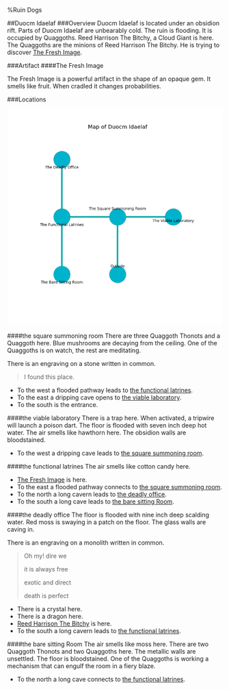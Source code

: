 %Ruin Dogs

##Duocm Idaelaf
###Overview
Duocm Idaelaf is located under an obsidion rift. Parts of Duocm Idaelaf are unbearably cold. The ruin is flooding. It is occupied by Quaggoths. <a name="Reed-Harrison-The-Bitchy"></a>Reed Harrison The Bitchy, a Cloud Giant is here. The Quaggoths are the minions of Reed Harrison The Bitchy. He  is trying to discover [The Fresh Image](#The-Fresh-Image). 



###Artifact
####<a name="The-Fresh-Image"></a>The Fresh Image


The Fresh Image is a powerful artifact in the shape of an opaque gem. It smells like fruit. When cradled it changes probabilities. 





###Locations


![](../v2/images/Duocm-Idaelaf.png)

####<a name="the-square-summoning-room"></a>the square summoning room
There are three Quaggoth Thonots and a Quaggoth here. Blue mushrooms are decaying from the ceiling. One of the Quaggoths is on watch, the rest are meditating. 

There is an engraving on a stone written in common. 

> I found this place.
>


* To the west a flooded pathway leads to [the functional latrines](#the-functional-latrines).
* To the east a dripping cave opens to [the viable laboratory](#the-viable-laboratory).
* To the south is the entrance.


####<a name="the-viable-laboratory"></a>the viable laboratory
There is a trap here. When activated, a tripwire will launch a poison dart. The floor is flooded with seven inch deep hot water. The air smells like hawthorn here. The obsidion walls are bloodstained. 



* To the west a dripping cave leads to [the square summoning room](#the-square-summoning-room).


####<a name="the-functional-latrines"></a>the functional latrines
The air smells like cotton candy here. 



* [The Fresh Image](#The-Fresh-Image) is here.
* To the east a flooded pathway connects to [the square summoning room](#the-square-summoning-room).
* To the north a long cavern leads to [the deadly office](#the-deadly-office).
* To the south a long cave leads to [the bare sitting Room](#the-bare-sitting-Room).


####<a name="the-deadly-office"></a>the deadly office
The floor is flooded with nine inch deep scalding water. Red moss is swaying in a patch on the floor. The glass walls are caving in. 

There is an engraving on a monolith written in common. 

> Oh my! dire we
>
> it is always free
>
> exotic and direct
>
> death is perfect
>


* There is a crystal here.
* There is a dragon here.
* [Reed Harrison The Bitchy](#Reed-Harrison-The-Bitchy) is here.
* To the south a long cavern leads to [the functional latrines](#the-functional-latrines).


####<a name="the-bare-sitting-Room"></a>the bare sitting Room
The air smells like moss here. There are two Quaggoth Thonots and two Quaggoths here. The metallic walls are unsettled. The floor is bloodstained. One of the Quaggoths is working a mechanism that can engulf the room in a fiery blaze. 



* To the north a long cave connects to [the functional latrines](#the-functional-latrines).


